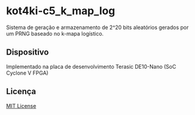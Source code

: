 # kot4ki-c5_k_map_log

Sistema de geração e armazenamento de 2^20 bits aleatórios gerados por um PRNG baseado no k-mapa logístico.

## Dispositivo

Implementado na placa de desenvolvimento Terasic DE10-Nano (SoC Cyclone V FPGA)


## Licença 
[MIT License](https://choosealicense.com/licenses/mit/)
